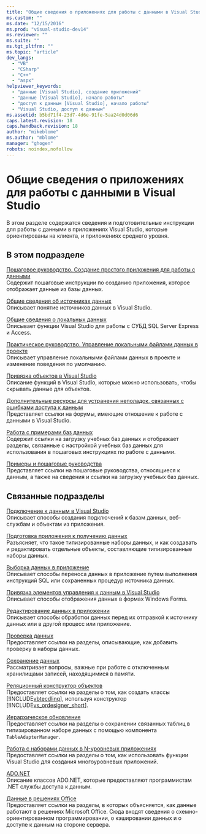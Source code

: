 ```yaml
---
title: "Общие сведения о приложениях для работы с данными в Visual Studio | Microsoft Docs"
ms.custom: ""
ms.date: "12/15/2016"
ms.prod: "visual-studio-dev14"
ms.reviewer: ""
ms.suite: ""
ms.tgt_pltfrm: ""
ms.topic: "article"
dev_langs: 
  - "VB"
  - "CSharp"
  - "C++"
  - "aspx"
helpviewer_keywords: 
  - "данные [Visual Studio], создание приложений"
  - "данные [Visual Studio], начало работы"
  - "доступ к данным [Visual Studio], начало работы"
  - "Visual Studio, доступ к данным"
ms.assetid: b5bd71f4-23d7-4d6e-91fe-5aa24d0d06d6
caps.latest.revision: 18
caps.handback.revision: 18
author: "mikeblome"
ms.author: "mblome"
manager: "ghogen"
robots: noindex,nofollow
---
```

# Общие сведения о приложениях для работы с данными в Visual Studio
В этом разделе содержатся сведения и подготовительные инструкции для работы с данными в приложениях Visual Studio, которые ориентированы на клиента, и приложениях среднего уровня.  
  
## В этом подразделе  
 [Пошаговое руководство. Создание простого приложения для работы с данными](../Topic/Walkthrough:%20Creating%20a%20Simple%20Data%20Application.md)  
 Содержит пошаговые инструкции по созданию приложения, которое отображает данные из базы данных.  
  
 [Общие сведения об источниках данных](../data-tools/add-new-data-sources.md)  
 Описывает понятие источников данных в Visual Studio.  
  
 [Общие сведения о локальных данных](../data-tools/local-data-overview.md)  
 Описывает функции Visual Studio для работы с СУБД SQL Server Express и Access.  
  
 [Практическое руководство. Управление локальными файлами данных в проекте](../data-tools/how-to-manage-local-data-files-in-your-project.md)  
 Описывает управление локальными файлами данных в проекте и изменение поведения по умолчанию.  
  
 [Привязка объектов в Visual Studio](../data-tools/bind-objects-in-visual-studio.md)  
 Описание функций в Visual Studio, которые можно использовать, чтобы скрывать данные для объектов.  
  
 [Дополнительные ресурсы для устранения неполадок, связанных с ошибками доступа к данным](../data-tools/additional-resources-for-troubleshooting-data-access-errors.md)  
 Представляет ссылки на форумы, имеющие отношение к работе с данными в Visual Studio.  
  
 [Работа с примерами баз данных](../data-tools/installing-database-systems-tools-and-samples.md)  
 Содержит ссылки на загрузку учебных баз данных и отображает разделы, связанные с настройкой учебных баз данных для использования в пошаговых инструкциях по работе с данными.  
  
 [Примеры и пошаговые руководства](../data-tools/data-applications-samples-and-walkthroughs.md)  
 Представляет ссылки на пошаговые руководства, относящиеся к данным, а также на сведения и ссылки на загрузку учебных баз данных.  
  
## Связанные подразделы  
 [Подключение к данным в Visual Studio](../data-tools/connecting-to-data-in-visual-studio.md)  
 Описывает способы создания подключений к базам данных, веб\-службам и объектам из приложения.  
  
 [Подготовка приложения к получению данных](../Topic/Preparing%20Your%20Application%20to%20Receive%20Data.md)  
 Разъясняет, что такое типизированные наборы данных, и как создавать и редактировать отдельные объекты, составляющие типизированные наборы данных.  
  
 [Выборка данных в приложение](../data-tools/fetching-data-into-your-application.md)  
 Описывает способы переноса данных в приложение путем выполнения инструкций SQL или сохраненных процедур источника данных.  
  
 [Привязка элементов управления к данным в Visual Studio](../data-tools/bind-controls-to-data-in-visual-studio.md)  
 Описывает способы отображения данных в формах Windows Forms.  
  
 [Редактирование данных в приложении](../data-tools/editing-data-in-your-application.md)  
 Описывает способы обработки данных перед их отправкой к источнику данных или в другой процесс или приложение.  
  
 [Проверка данных](../Topic/Validating%20Data.md)  
 Предоставляет ссылки на разделы, описывающие, как добавить проверку в наборы данных.  
  
 [Сохранение данных](../data-tools/saving-data.md)  
 Рассматривает вопросы, важные при работе с отключенным хранилищами записей, находящимися в памяти.  
  
 [Реляционный конструктор объектов](../data-tools/linq-to-sql-tools-in-visual-studio2.md)  
 Предоставляет ссылки на разделы о том, как создать классы [!INCLUDE[vbtecdlinq](../data-tools/includes/vbtecdlinq_md.md)], используя конструктор [!INCLUDE[vs_ordesigner_short](../data-tools/includes/vs_ordesigner_short_md.md)].  
  
 [Иерархическое обновление](../data-tools/hierarchical-update.md)  
 Предоставляет ссылки на разделы о сохранении связанных таблиц в типизированном наборе данных с помощью компонента `TableAdapterManager`.  
  
 [Работа с наборами данных в N\-уровневых приложениях](../data-tools/work-with-datasets-in-n-tier-applications.md)  
 Предоставляет ссылки на разделы о том, как использовать функции Visual Studio для создания многоуровневых приложений.  
  
 [ADO.NET](../Topic/ADO.NET.md)  
 Описание классов ADO.NET, которые предоставляют программистам .NET службы доступа к данным.  
  
 [Данные в решениях Office](/office-dev/office-dev/data-in-office-solutions)  
 Предоставляет ссылки на разделы, в которых объясняется, как данные работают в решениях Microsoft Office.  Сюда входят сведения о схемно\-ориентированном программировании, о кэшировании данных и о доступе к данным на стороне сервера.